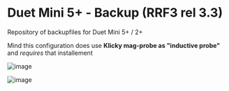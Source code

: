 # Duet Mini 5+ - Backup (RRF3 rel 3.3)

Repository of backupfiles for Duet Mini 5+ / 2+

Mind this configuration does use **Klicky mag-probe as "inductive probe"** and _requires_ that installement

![image](https://user-images.githubusercontent.com/76037248/125167914-30d33900-e1a3-11eb-964d-f2182d19a97b.png)

![image](https://user-images.githubusercontent.com/76037248/125168090-f5853a00-e1a3-11eb-9520-d9b3493a21ea.png)

